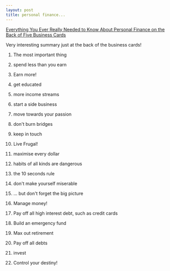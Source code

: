 ```yaml
---
layout: post
title: personal finance...
---
```


[Everything You Ever Really Needed to Know About Personal Finance on the Back of Five Business Cards](http://www.thesimpledollar.com/2007/11/29/everything-you-ever-really-needed-to-know-about-personal-finance-on-the-back-of-five-business-cards/)

Very interesting summary just at the back of the business cards!

1. The most important thing
  1. spend less than you earn

2. Earn more!
  1. get educated
  2. more income streams
  3. start a side business
  4. move towards your passion
  5. don't burn bridges
  6. keep in touch

3. Live Frugal!
  1. maximise every dollar
  2. habits of all kinds are dangerous
  3. the 10 seconds rule
  4. don't make yourself miserable
  5. ... but don't forget the big picture

4. Manage money!
  1. Pay off all high interest debt, such as credit cards
  2. Build an emergency fund
  3. Max out retirement
  4. Pay off all debts
  5. invest

5. Control your destiny!
